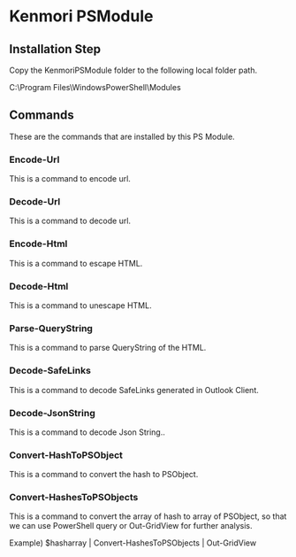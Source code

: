 # Kenmori PSModule

## Installation Step
Copy the KenmoriPSModule folder to the following local folder path.


C:\Program Files\WindowsPowerShell\Modules

## Commands
These are the commands that are installed by this PS Module.

### Encode-Url
This is a command to encode url.

### Decode-Url
This is a command to decode url.

### Encode-Html
This is a command to escape HTML.

### Decode-Html
This is a command to unescape HTML.

### Parse-QueryString
This is a command to parse QueryString of the HTML.

### Decode-SafeLinks
This is a command to decode SafeLinks generated in Outlook Client.

### Decode-JsonString
This is a command to decode Json String..

### Convert-HashToPSObject
This is a command to convert the hash to PSObject.

### Convert-HashesToPSObjects
This is a command to convert the array of hash to array of PSObject, so that we can use PowerShell query or Out-GridView for further analysis.

 Example)
  $hasharray | Convert-HashesToPSObjects | Out-GridView
